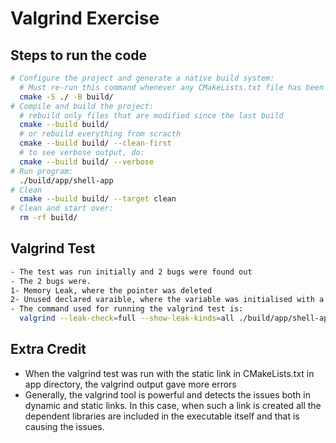 # Valgrind Exercise

## Steps to run the code
```bash
# Configure the project and generate a native build system:
  # Must re-run this command whenever any CMakeLists.txt file has been changed.
  cmake -S ./ -B build/
# Compile and build the project:
  # rebuild only files that are modified since the last build
  cmake --build build/
  # or rebuild everything from scracth
  cmake --build build/ --clean-first
  # to see verbose output, do:
  cmake --build build/ --verbose
# Run program:
  ./build/app/shell-app
# Clean
  cmake --build build/ --target clean
# Clean and start over:
  rm -rf build/
```
## Valgrind Test

```bash
- The test was run initially and 2 bugs were found out
- The 2 bugs were.
1- Memory Leak, where the pointer was deleted
2- Unused declared varaible, where the variable was initialised with a value.
- The command used for running the valgrind test is: 
  valgrind --leak-check=full --show-leak-kinds=all ./build/app/shell-app
```

## Extra Credit

- When the valgrind test was run with the static link in CMakeLists.txt in app directory, the valgrind output gave more errors
- Generally, the valgrind tool is powerful and detects the issues both in dynamic and static links. In this case, when such a link is created all the dependent libraries are included in the executable itself and that is causing the issues.

